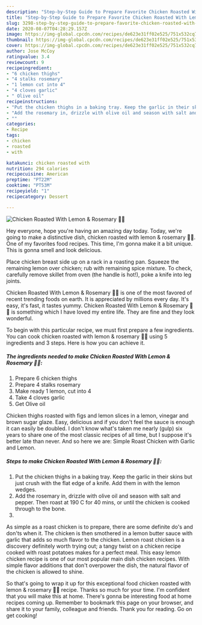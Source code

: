 ```yaml
---
description: "Step-by-Step Guide to Prepare Favorite Chicken Roasted With Lemon &amp;amp; Rosemary 🍋🌿"
title: "Step-by-Step Guide to Prepare Favorite Chicken Roasted With Lemon &amp;amp; Rosemary 🍋🌿"
slug: 3298-step-by-step-guide-to-prepare-favorite-chicken-roasted-with-lemon-and-amp-rosemary
date: 2020-08-07T04:28:29.157Z
image: https://img-global.cpcdn.com/recipes/de623e31ff02e525/751x532cq70/chicken-roasted-with-lemon-rosemary-🍋🌿-recipe-main-photo.jpg
thumbnail: https://img-global.cpcdn.com/recipes/de623e31ff02e525/751x532cq70/chicken-roasted-with-lemon-rosemary-🍋🌿-recipe-main-photo.jpg
cover: https://img-global.cpcdn.com/recipes/de623e31ff02e525/751x532cq70/chicken-roasted-with-lemon-rosemary-🍋🌿-recipe-main-photo.jpg
author: Jose McCoy
ratingvalue: 3.4
reviewcount: 9
recipeingredient:
- "6 chicken thighs"
- "4 stalks rosemary"
- "1 lemon cut into 4"
- "4 cloves garlic"
- " Olive oil"
recipeinstructions:
- "Put the chicken thighs in a baking tray. Keep the garlic in their skins but just crush with the flat edge of a knife. Add them in with the lemon wedges."
- "Add the rosemary in, drizzle with olive oil and season with salt and pepper. Then roast at 190 C for 40 mins, or until the chicken is cooked through to the bone."
- ""
categories:
- Recipe
tags:
- chicken
- roasted
- with

katakunci: chicken roasted with 
nutrition: 294 calories
recipecuisine: American
preptime: "PT22M"
cooktime: "PT53M"
recipeyield: "1"
recipecategory: Dessert

---
```



![Chicken Roasted With Lemon &amp; Rosemary 🍋🌿](https://img-global.cpcdn.com/recipes/de623e31ff02e525/751x532cq70/chicken-roasted-with-lemon-rosemary-🍋🌿-recipe-main-photo.jpg)

Hey everyone, hope you're having an amazing day today. Today, we're going to make a distinctive dish, chicken roasted with lemon &amp; rosemary 🍋🌿. One of my favorites food recipes. This time, I'm gonna make it a bit unique. This is gonna smell and look delicious.

Place chicken breast side up on a rack in a roasting pan. Squeeze the remaining lemon over chicken; rub with remaining spice mixture. To check, carefully remove skillet from oven (the handle is hot!), poke a knife into leg joints.

Chicken Roasted With Lemon &amp; Rosemary 🍋🌿 is one of the most favored of recent trending foods on earth. It is appreciated by millions every day. It's easy, it's fast, it tastes yummy. Chicken Roasted With Lemon &amp; Rosemary 🍋🌿 is something which I have loved my entire life. They are fine and they look wonderful.


To begin with this particular recipe, we must first prepare a few ingredients. You can cook chicken roasted with lemon &amp; rosemary 🍋🌿 using 5 ingredients and 3 steps. Here is how you can achieve it.

<!--inarticleads1-->

##### The ingredients needed to make Chicken Roasted With Lemon &amp; Rosemary 🍋🌿:

1. Prepare 6 chicken thighs
1. Prepare 4 stalks rosemary
1. Make ready 1 lemon, cut into 4
1. Take 4 cloves garlic
1. Get  Olive oil


Chicken thighs roasted with figs and lemon slices in a lemon, vinegar and brown sugar glaze. Easy, delicious and if you don&#39;t feel the sauce is enough it can easily be doubled. I don&#39;t know what&#39;s taken me nearly (gulp) six years to share one of the most classic recipes of all time, but I suppose it&#39;s better late than never. And so here we are: Simple Roast Chicken with Garlic and Lemon. 

<!--inarticleads2-->

##### Steps to make Chicken Roasted With Lemon &amp; Rosemary 🍋🌿:

1. Put the chicken thighs in a baking tray. Keep the garlic in their skins but just crush with the flat edge of a knife. Add them in with the lemon wedges.
1. Add the rosemary in, drizzle with olive oil and season with salt and pepper. Then roast at 190 C for 40 mins, or until the chicken is cooked through to the bone.
1. 


As simple as a roast chicken is to prepare, there are some definite do&#39;s and don&#39;ts when it. The chicken is then smothered in a lemon butter sauce with garlic that adds so much flavor to the chicken. Lemon roast chicken is a discovery definitely worth trying out; a tangy twist on a chicken recipe cooked with roast potatoes makes for a perfect meal. This easy lemon chicken recipe is one of our most popular main dish chicken recipes. With simple flavor additions that don&#39;t overpower the dish, the natural flavor of the chicken is allowed to shine. 

So that's going to wrap it up for this exceptional food chicken roasted with lemon &amp; rosemary 🍋🌿 recipe. Thanks so much for your time. I'm confident that you will make this at home. There's gonna be interesting food at home recipes coming up. Remember to bookmark this page on your browser, and share it to your family, colleague and friends. Thank you for reading. Go on get cooking!
